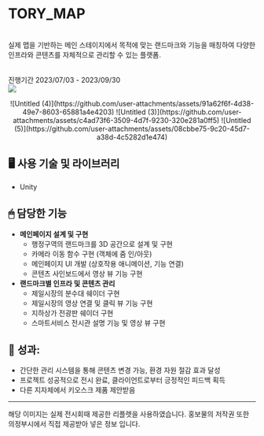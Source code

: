 # TORY_MAP
<br>
실제 맵을 기반하는 메인 스테이지에서 목적에 맞는 랜드마크와 기능을 매칭하여 다양한 인프라와 콘텐츠를 자체적으로 관리할 수 있는 플랫폼.

<br>진행기간 2023/07/03 - 2023/09/30
<br><img src="https://img.shields.io/badge/Unity-000000?style=for-the-badge&logo=Unity&logoColor=white">

<p align="center">
![Untitled (4)](https://github.com/user-attachments/assets/91a62f6f-4d38-49e7-8603-65881a4e4203)
![Untitled (3)](https://github.com/user-attachments/assets/c4ad73f6-3509-4d7f-9230-320e281a0ff5)
![Untitled (5)](https://github.com/user-attachments/assets/08cbbe75-9c20-45d7-a38d-4c5282d1e474)
</p>

## 🖥 사용 기술 및 라이브러리
- Unity

## 🖱 담당한 기능
- **메인페이지 설계 및 구현**
    - 행정구역의 랜드마크를 3D 공간으로 설계 및 구현
    - 카메라 이동 함수 구현 (객체에 줌 인/아웃)
    - 메인페이지 UI 개발 (상호작용 애니메이션, 기능 연결)
    - 콘텐츠 사인보드에서 영상 뷰 기능 구현
- **랜드마크별 인프라 및 콘텐츠 관리**
    - 제일시장의 분수대 쉐이더 구현
    - 제일시장의 영상 연결 및 클릭 뷰 기능 구현
    - 지하상가 전광판 쉐이더 구현
    - 스마트서비스 전시관 설명 기능 및 영상 뷰 구현

## 💎 성과:
- 간단한 관리 시스템을 통해 콘텐츠 변경 가능, 환경 자원 절감 효과 달성
- 프로젝트 성공적으로 전시 완료, 클라이언트로부터 긍정적인 피드백 획득
- 다른 지자체에서 키오스크 제품 제안받음


---
해당 이미지는 실제 전시회때 제공한 리플렛을 사용하였습니다.
홍보물의 저작권 또한 의정부시에서 직접 제공받아 넣은 정보 입니다.

